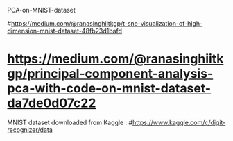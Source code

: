PCA-on-MNIST-dataset

#https://medium.com/@ranasinghiitkgp/t-sne-visualization-of-high-dimension-mnist-dataset-48fb23d1bafd

# https://medium.com/@ranasinghiitkgp/principal-component-analysis-pca-with-code-on-mnist-dataset-da7de0d07c22

MNIST dataset downloaded from Kaggle :  #https://www.kaggle.com/c/digit-recognizer/data
